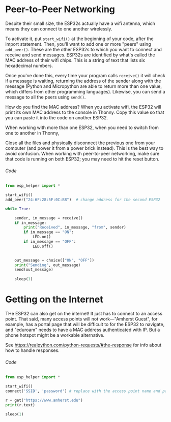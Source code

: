 # Peer-to-Peer Networking

Despite their small size, the ESP32s actually have a wifi antenna, which means they can connect to one another wirelessly. 

To activate it, put `start_wifi()` at the beginning of your code, after the import statement. Then, you'll want to add one or more "peers" using `add_peer()`. These are the other ESP32s to which you want to connect and receive and send messages. ESP32s are identified by what's called the MAC address of their wifi chips. This is a string of text that lists six hexadecimal numbers. 

Once you've done this, every time your program calls `receive()` it will check if a message is waiting, returning the address of the sender along with the message (Python and Micropython are able to return more than one value, which differs from other programming languages). Likewise, you can send a message to all the peers using `send()`.

How do you find the MAC address? When you activate wifi, the ESP32 will print its own MAC address to the console in Thonny. Copy this value so that you can paste it into the code on another ESP32.

When working with more than one ESP32, when you need to switch from one to another in Thonny, 

Close all the files and physically disconnect the previous one from your computer (and power it from a power brick instead). This is the best way to avoid confusion. When working with peer-to-peer networking, make sure that code is running on both ESP32; you may need to hit the reset button.


###### Code

```py
from esp_helper import *

start_wifi()
add_peer("24:6F:28:5F:0C:B8")  # change address for the second ESP32

while True:

    sender, in_message = receive()
    if in_message:
        print("Received", in_message, "from", sender)
        if in_message == "ON":
            LED.on()
        if in_message == "OFF":
            LED.off()
    

    out_message = choice(["ON", "OFF"])
    print("Sending", out_message)
    send(out_message)
    
    sleep(1)
```


# Getting on the Internet

THe ESP32 can also get on the internet! It just has to connect to an access point. That said, many access points will not work—"Amherst Guest", for example, has a portal page that will be difficult to for the ESP32 to navigate, and "eduroam" needs to have a MAC address authenticated with IP. But a phone hotspot might be a workable alternative.

See https://realpython.com/python-requests/#the-response for info about how to handle responses.

###### Code

```py
from esp_helper import *

start_wifi()
connect('SSID', 'password') # replace with the access point name and password

r = get("https://www.amherst.edu")
print(r.text)

sleep(1)
```